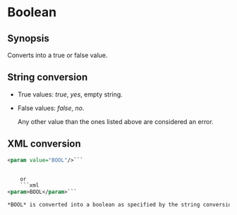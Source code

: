# Boolean

## Synopsis

Converts into a true or false value.

## String conversion


* True values: *true*, *yes*, empty string.
* False values: *false*, *no*.


	Any other value than the ones listed above are considered an error.
      

## XML conversion

```xml
<param value="BOOL"/>```


	or
	```xml
<param>BOOL</param>```

*BOOL* is converted into a boolean as specified by the string conversion.
      

